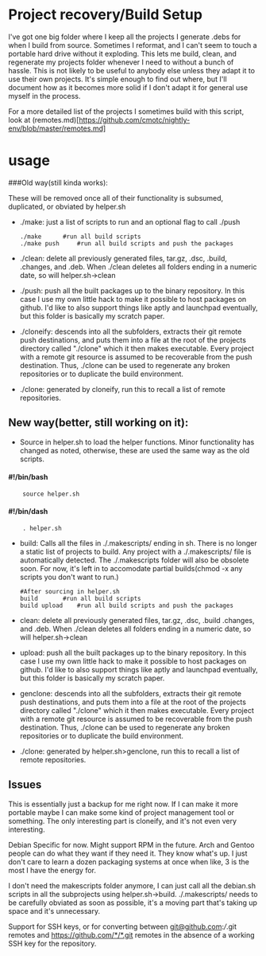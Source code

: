 Project recovery/Build Setup
============================
I've got one big folder where I keep all the projects I generate .debs for when
I build from source. Sometimes I reformat, and I can't seem to touch a portable
hard drive without it exploding. This lets me build, clean, and regenerate my
projects folder whenever I need to without a bunch of hassle. This is not likely
to be useful to anybody else unless they adapt it to use their own projects.
It's simple enough to find out where, but I'll document how as it becomes more
solid if I don't adapt it for general use myself in the process.

For a more detailed list of the projects I sometimes build with this script,
look at (remotes.md)[https://github.com/cmotc/nightly-env/blob/master/remotes.md]

usage
=====

###Old way(still kinda works):

These will be removed once all of their functionality is subsumed, duplicated,
or obviated by helper.sh

  * ./make: just a list of scripts to run and an optional flag to call ./push

        ./make		#run all build scripts
        ./make push 	#run all build scripts and push the packages

  * ./clean: delete all previously generated files, tar.gz, .dsc, .build,
.changes, and .deb. When ./clean deletes all folders ending in a numeric date,
so will helper.sh->clean

  * ./push: push all the built packages up to the binary repository. In this
case I use my own little hack to make it possible to host packages on github.
I'd like to also support things like aptly and launchpad eventually, but this
folder is basically my scratch paper.

  * ./cloneify: descends into all the subfolders, extracts their git remote
push destinations, and puts them into a file at the root of the projects
directory called "./clone" which it then makes executable. Every project with
a remote git resource is assumed to be recoverable from the push destination.
Thus, ./clone can be used to regenerate any broken repositories or to duplicate
the build environment.

  * ./clone: generated by cloneify, run this to recall a list of remote
repositories.

New way(better, still working on it):
-------------------------------------

  * Source in helper.sh to load the helper functions. Minor functionality has
changed as noted, otherwise, these are used the same way as the old scripts.

#### #!/bin/bash

        source helper.sh

#### #!/bin/dash

        . helper.sh

  * build: Calls all the files in ./.makescripts/ ending in sh. There is no
longer a static list of projects to build. Any project with a ./.makescripts/
file is automatically detected. The ./.makescripts folder will also be obsolete
soon. For now, it's left in to accomodate partial builds(chmod -x any scripts
you don't want to run.)

        #After sourcing in helper.sh
        build		#run all build scripts
        build upload 	#run all build scripts and push the packages

  * clean: delete all previously generated files, tar.gz, .dsc, .build .changes,
and .deb. When ./clean deletes all folders ending in a numeric date, so will
helper.sh->clean

  * upload: push all the built packages up to the binary repository. In this
case I use my own little hack to make it possible to host packages on github.
I'd like to also support things like aptly and launchpad eventually, but this
folder is basically my scratch paper.

  * genclone: descends into all the subfolders, extracts their git remote
push destinations, and puts them into a file at the root of the projects
directory called "./clone" which it then makes executable. Every project with
a remote git resource is assumed to be recoverable from the push destination.
Thus, ./clone can be used to regenerate any broken repositories or to duplicate
the build environment.

  * ./clone: generated by helper.sh>genclone, run this to recall a list of
remote repositories.

Issues
------
This is essentially just a backup for me right now. If I can make it more
portable maybe I can make some kind of project management tool or something. The
only interesting part is cloneify, and it's not even very interesting.

Debian Specific for now. Might support RPM in the future. Arch and Gentoo people
can do what they want if they need it. They know what's up. I just don't care to
learn a dozen packaging systems at once when like, 3 is the most I have the
energy for.

I don't need the makescripts folder anymore, I can just call all the debian.sh
scripts in all the subprojects using helper.sh->build. ./.makescripts/ needs to
be carefully obviated as soon as possible, it's a moving part that's taking up
space and it's unnecessary.

Support for SSH keys, or for converting between git@github.com:*/*.git remotes
and https://github.com/*/*.git remotes in the absence of a working SSH key for
the repository.